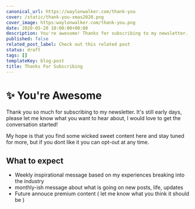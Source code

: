 ```yaml
---
canonical_url: https://waylonwalker.com/thank-you
cover: /static/thank-you-xmas2020.png
cover_image: https:waylonwalker.com/thank-you.png
date: 2020-05-20 10:00:00+00:00
description: You're awesome! Thanks for subscribing to my newsletter.
published: false
related_post_label: Check out this related post
status: draft
tags: []
templateKey: blog-post
title: Thanks For Subscribing
---
```


<meta name='og:article:modified_time' content='2020-06-23T14:53:23Z'/>

# ✨ You're Awesome

Thank you so much for subscribing to my newsletter.  It's still early days, please let me know what you want to hear about, I would love to get the conversation started!

My hope is that you find some wicked sweet content here and stay tuned for more, but if you dont like it you can opt-out at any time.

## What to expect

* Weekly inspirational message based on my experiences breaking into the industry
* monthly-ish message about what is going on new posts, life, updates
* Future annouce premium content ( let me know what you think it should be )